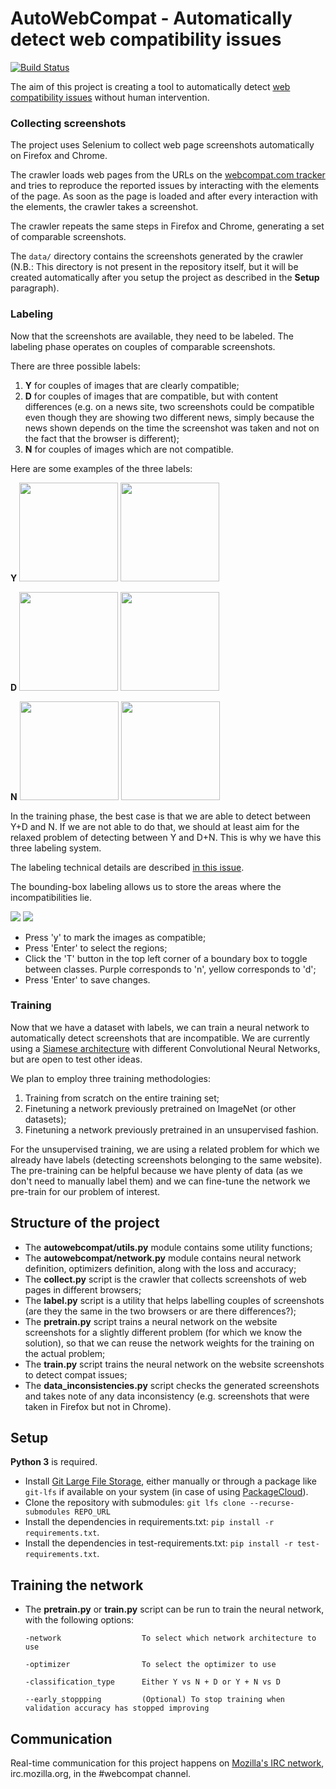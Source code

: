 # AutoWebCompat - Automatically detect web compatibility issues

[![Build Status](https://travis-ci.org/marco-c/autowebcompat.svg?branch=master)](https://travis-ci.org/marco-c/autowebcompat)

The aim of this project is creating a tool to automatically detect [web compatibility issues](https://wiki.mozilla.org/Compatibility#What_is_Web_Compatibility) without human intervention.


### Collecting screenshots

The project uses Selenium to collect web page screenshots automatically on Firefox and Chrome.

The crawler loads web pages from the URLs on the [webcompat.com tracker](https://webcompat.com/) and tries to reproduce the reported issues by interacting with the elements of the page. As soon as the page is loaded and after every interaction with the elements, the crawler takes a screenshot.

The crawler repeats the same steps in Firefox and Chrome, generating a set of comparable screenshots.

The `data/` directory contains the screenshots generated by the crawler (N.B.: This directory is not present in the repository itself, but it will be created automatically after you setup the project as described in the **Setup** paragraph).

### Labeling

Now that the screenshots are available, they need to be labeled. The labeling phase operates on couples of comparable screenshots.

There are three possible labels:
1. **Y** for couples of images that are clearly compatible;
2. **D** for couples of images that are compatible, but with content differences (e.g. on a news site, two screenshots could be compatible even though they are showing two different news, simply because the news shown depends on the time the screenshot was taken and not on the fact that the browser is different);
3. **N** for couples of images which are not compatible.

Here are some examples of the three labels:

**Y**
<img src="https://user-images.githubusercontent.com/1616846/35619755-4a932132-067f-11e8-8b1c-c2f70a6819f4.png" width=158 /> <img src="https://user-images.githubusercontent.com/1616846/35619749-458ac7b2-067f-11e8-868d-ac6e186dec98.png" width=158 />

**D**
<img src="https://user-images.githubusercontent.com/1616846/35619779-5d39f90a-067f-11e8-9e31-7c793c79f246.png" width=158 /> <img src="https://user-images.githubusercontent.com/1616846/35619800-6f25ff2e-067f-11e8-8792-f1c3d9c875d1.png" width=158 />

**N**
<img src="https://user-images.githubusercontent.com/1616846/35619822-7f65ed22-067f-11e8-9b2b-ea99cfd6f7de.png" width=158 /> <img src="https://user-images.githubusercontent.com/1616846/35619769-5724cafe-067f-11e8-8e6a-00d527ab3581.png" width=158 />

In the training phase, the best case is that we are able to detect between Y+D and N. If we are not able to do that, we should at least aim for the relaxed problem of detecting between Y and D+N. This is why we have this three labeling system.

The labeling technical details are described [in this issue](https://github.com/marco-c/autowebcompat/issues/2).

The bounding-box labeling allows us to store the areas where the incompatibilities lie.

<img src="https://user-images.githubusercontent.com/18056781/39081659-fdd4655e-4562-11e8-86f9-a5fab28634bf.JPG" />

<img src="https://user-images.githubusercontent.com/18056781/41806002-99faae6c-76d1-11e8-9442-aa2c4f5025b5.png" />

- Press 'y' to mark the images as compatible;
- Press 'Enter' to select the regions;
- Click the 'T' button in the top left corner of a boundary box to toggle between classes. Purple corresponds to 'n', yellow corresponds to 'd';
- Press 'Enter' to save changes.

### Training

Now that we have a dataset with labels, we can train a neural network to automatically detect screenshots that are incompatible. We are currently using a [Siamese architecture](https://papers.nips.cc/paper/769-signature-verification-using-a-siamese-time-delay-neural-network.pdf) with different Convolutional Neural Networks, but are open to test other ideas.

We plan to employ three training methodologies:
1. Training from scratch on the entire training set;
2. Finetuning a network previously pretrained on ImageNet (or other datasets);
3. Finetuning a network previously pretrained in an unsupervised fashion.

For the unsupervised training, we are using a related problem for which we already have labels (detecting screenshots belonging to the same website). The pre-training can be helpful because we have plenty of data (as we don't need to manually label them) and we can fine-tune the network we pre-train for our problem of interest.


## Structure of the project

- The **autowebcompat/utils.py** module contains some utility functions;
- The **autowebcompat/network.py** module contains neural network definition, optimizers definition, along with the loss and accuracy;
- The **collect.py** script is the crawler that collects screenshots of web pages in different browsers;
- The **label.py** script is a utility that helps labelling couples of screenshots (are they the same in the two browsers or are there differences?);
- The **pretrain.py** script trains a neural network on the website screenshots for a slightly different problem (for which we know the solution), so that we can reuse the network weights for the training on the actual problem;
- The **train.py** script trains the neural network on the website screenshots to detect compat issues;
- The **data_inconsistencies.py** script checks the generated screenshots and takes note of any data inconsistency (e.g. screenshots that were taken in Firefox but not in Chrome).

## Setup

**Python 3** is required.

- Install [Git Large File Storage](https://git-lfs.github.com/), either manually or through a package like `git-lfs` if available on your system (in case of using [PackageCloud](https://github.com/git-lfs/git-lfs/blob/master/INSTALLING.md)).
- Clone the repository with submodules: `git lfs clone --recurse-submodules REPO_URL`
- Install the dependencies in requirements.txt: `pip install -r requirements.txt`.
- Install the dependencies in test-requirements.txt: `pip install -r test-requirements.txt`.

## Training the network
- The **pretrain.py** or **train.py** script can be run to train the neural network, with the following options:

    ```
    -network                  To select which network architecture to use

    -optimizer                To select the optimizer to use   

    -classification_type      Either Y vs N + D or Y + N vs D

    --early_stoppping	      (Optional) To stop training when validation accuracy has stopped improving
    ```


## Communication

Real-time communication for this project happens on [Mozilla's IRC network](https://wiki.mozilla.org/IRC), irc.mozilla.org, in the #webcompat channel.
